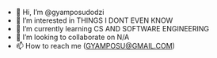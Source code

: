 - 👋 Hi, I’m @gyamposudodzi
- 👀 I’m interested in THINGS I DONT EVEN KNOW
- 🌱 I’m currently learning CS AND SOFTWARE ENGINEERING
- 💞️ I’m looking to collaborate on N/A
- 📫 How to reach me (GYAMPOSU@GMAIL.COM)

<!---
gyamposudodzi/gyamposudodzi is a ✨ special ✨ repository because its `README.md` (this file) appears on your GitHub profile.
You can click the Preview link to take a look at your changes.
--->

